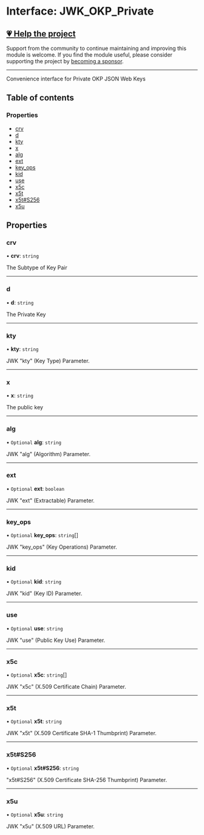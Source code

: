 # Interface: JWK\_OKP\_Private

## [💗 Help the project](https://github.com/sponsors/panva)

Support from the community to continue maintaining and improving this module is welcome. If you find the module useful, please consider supporting the project by [becoming a sponsor](https://github.com/sponsors/panva).

---

Convenience interface for Private OKP JSON Web Keys

## Table of contents

### Properties

- [crv](types.JWK_OKP_Private.md#crv)
- [d](types.JWK_OKP_Private.md#d)
- [kty](types.JWK_OKP_Private.md#kty)
- [x](types.JWK_OKP_Private.md#x)
- [alg](types.JWK_OKP_Private.md#alg)
- [ext](types.JWK_OKP_Private.md#ext)
- [key\_ops](types.JWK_OKP_Private.md#key_ops)
- [kid](types.JWK_OKP_Private.md#kid)
- [use](types.JWK_OKP_Private.md#use)
- [x5c](types.JWK_OKP_Private.md#x5c)
- [x5t](types.JWK_OKP_Private.md#x5t)
- [x5t#S256](types.JWK_OKP_Private.md#x5t#s256)
- [x5u](types.JWK_OKP_Private.md#x5u)

## Properties

### crv

• **crv**: `string`

The Subtype of Key Pair

___

### d

• **d**: `string`

The Private Key

___

### kty

• **kty**: `string`

JWK "kty" (Key Type) Parameter.

___

### x

• **x**: `string`

The public key

___

### alg

• `Optional` **alg**: `string`

JWK "alg" (Algorithm) Parameter.

___

### ext

• `Optional` **ext**: `boolean`

JWK "ext" (Extractable) Parameter.

___

### key\_ops

• `Optional` **key\_ops**: `string`[]

JWK "key_ops" (Key Operations) Parameter.

___

### kid

• `Optional` **kid**: `string`

JWK "kid" (Key ID) Parameter.

___

### use

• `Optional` **use**: `string`

JWK "use" (Public Key Use) Parameter.

___

### x5c

• `Optional` **x5c**: `string`[]

JWK "x5c" (X.509 Certificate Chain) Parameter.

___

### x5t

• `Optional` **x5t**: `string`

JWK "x5t" (X.509 Certificate SHA-1 Thumbprint) Parameter.

___

### x5t#S256

• `Optional` **x5t#S256**: `string`

"x5t#S256" (X.509 Certificate SHA-256 Thumbprint) Parameter.

___

### x5u

• `Optional` **x5u**: `string`

JWK "x5u" (X.509 URL) Parameter.

